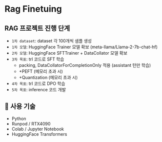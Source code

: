 # Rag Finetuing

## RAG 프로젝트 진행 단계

- `1차 dataset`: dataset 각 100개씩 샘플 생성
- `1차 모델`: HuggingFace Trainer 모델 확보 (meta-llama/Llama-2-7b-chat-hf)
- `2차 모델`: HuggingFace SFTTrainer + DataCollator 모델 확보
- `3차 목표`: trl 코드로 SFT 학습
  - packing, DataCollatorForCompletionOnly 적용 (assistant 턴만 학습)
  - +PEFT (메모리 초과 시)
  - +Quantization (메모리 초과 시)
- `4차 목표`: trl 코드로 DPO 학습
- `5차 목표`: inference 코드 개발
    
## 🚀 사용 기술
- Python
- Runpod / RTX4090
- Colab / Jupyter Notebook
- HuggingFace Transformers

